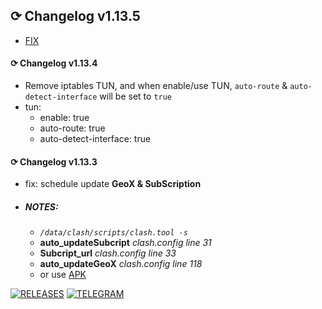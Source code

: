 ## ⟳ Changelog v1.13.5
- [FIX](https://t.me/taamarin/28926)

#### ⟳ Changelog v1.13.4
- Remove iptables TUN, and when enable/use TUN, `auto-route` & `auto-detect-interface` will be set to `true`
- tun:
  - enable: true
  - auto-route: true
  - auto-detect-interface: true
#### ⟳ Changelog v1.13.3
- fix: schedule update **GeoX & SubScription**
- ##### NOTES:
    - *`/data/clash/scripts/clash.tool -s`*
    - **auto_updateSubcript** *clash.config line 31*
    - **Subcript_url** *clash.config line 33*
    - **auto_updateGeoX** *clash.config line 118*
    - or use [APK](https://github.com/taamarin/ClashforMagisk/releases/download/v1.13.2/ClashforMagisk-v1.6.0.apk)

[![RELEASES](https://img.shields.io/github/downloads/taamarin/ClashforMagisk/total.svg)](https://github.com/taamarin/ClashforMagisk/releases)
[![TELEGRAM](https://img.shields.io/badge/Telegram%20-Join%20Channel%20-blue)](https://t.me/nothing_taamarin)